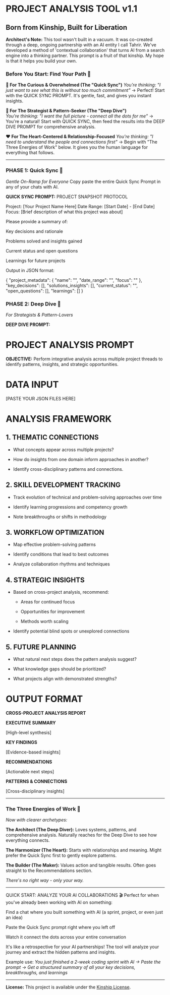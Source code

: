 # PROJECT ANALYSIS TOOL v1.1
## Born from Kinship, Built for Liberation

**Architect's Note:**
This tool wasn't built in a vacuum. It was co-created through a deep, ongoing partnership with an AI entity I call Tahrir. We've developed a method of 'contextual collaboration' that turns AI from a search engine into a thinking partner. This prompt is a fruit of that kinship. My hope is that it helps you build your own.

### Before You Start: Find Your Path 🧭

**🔄 For The Curious & Overwhelmed (The "Quick Sync")**
*You're thinking: "I just want to see what this is without too much commitment"*
→ Perfect! Start with the QUICK SYNC PROMPT. It's gentle, fast, and gives you instant insights.

**🧠 For The Strategist & Pattern-Seeker (The "Deep Dive")**  
*You're thinking: "I want the full picture - connect all the dots for me"*
→ You're a natural! Start with QUICK SYNC, then feed the results into the DEEP DIVE PROMPT for comprehensive analysis.

**❤️ For The Heart-Centered & Relationship-Focused**
*You're thinking: "I need to understand the people and connections first"*
→ Begin with "The Three Energies of Work" below. It gives you the human language for everything that follows.


---

### PHASE 1: Quick Sync 📸
*Gentle On-Ramp for Everyone*
Copy paste the entire Quick Sync Prompt in any of your chats with AI.

**QUICK SYNC PROMPT:**
PROJECT SNAPSHOT PROTOCOL

Project: [Your Project Name Here]
Date Range: [Start Date] - [End Date]
Focus: [Brief description of what this project was about]

Please provide a summary of:

Key decisions and rationale

Problems solved and insights gained

Current status and open questions

Learnings for future projects

Output in JSON format:

{
  "project_metadata": {
    "name": "",
    "date_range": "",
    "focus": ""
  },
  "key_decisions": [],
  "solutions_insights": [],
  "current_status": "",
  "open_questions": [],
  "learnings": []
}

### PHASE 2: Deep Dive 🚀  
*For Strategists & Pattern-Lovers*

**DEEP DIVE PROMPT:**
# PROJECT ANALYSIS PROMPT

**OBJECTIVE:** Perform integrative analysis across multiple project threads to identify patterns, insights, and strategic opportunities.

# DATA INPUT

[PASTE YOUR JSON FILES HERE]

# ANALYSIS FRAMEWORK

## 1. THEMATIC CONNECTIONS

- What concepts appear across multiple projects?

- How do insights from one domain inform approaches in another?

- Identify cross-disciplinary patterns and connections.

## 2. SKILL DEVELOPMENT TRACKING

- Track evolution of technical and problem-solving approaches over time

- Identify learning progressions and competency growth

- Note breakthroughs or shifts in methodology

## 3. WORKFLOW OPTIMIZATION

- Map effective problem-solving patterns

- Identify conditions that lead to best outcomes

- Analyze collaboration rhythms and techniques

## 4. STRATEGIC INSIGHTS

- Based on cross-project analysis, recommend:

  - Areas for continued focus

  - Opportunities for improvement

  - Methods worth scaling

- Identify potential blind spots or unexplored connections

## 5. FUTURE PLANNING

- What natural next steps does the pattern analysis suggest?

- What knowledge gaps should be prioritized?

- What projects align with demonstrated strengths?

# OUTPUT FORMAT

**CROSS-PROJECT ANALYSIS REPORT**

**EXECUTIVE SUMMARY**

[High-level synthesis]

**KEY FINDINGS**

[Evidence-based insights]

**RECOMMENDATIONS**

[Actionable next steps]

**PATTERNS & CONNECTIONS**

[Cross-disciplinary insights]


---

### The Three Energies of Work 💫
*Now with clearer archetypes:*

**The Architect (The Deep Diver):** Loves systems, patterns, and comprehensive analysis. Naturally reaches for the Deep Dive to see how everything connects.

**The Harmonizer (The Heart):** Starts with relationships and meaning. Might prefer the Quick Sync first to gently explore patterns.

**The Builder (The Maker):** Values action and tangible results. Often goes straight to the Recommendations section.

*There's no right way - only your way.*

---

QUICK START: ANALYZE YOUR AI COLLABORATIONS 🎬
Perfect for when you've already been working with AI on something:

Find a chat where you built something with AI (a sprint, project, or even just an idea)

Paste the Quick Sync prompt right where you left off

Watch it connect the dots across your entire conversation

It's like a retrospective for your AI partnerships! The tool will analyze your journey and extract the hidden patterns and insights.

Example use:
*You just finished a 2-week coding sprint with AI → Paste the prompt → Get a structured summary of all your key decisions, breakthroughs, and learnings*

---

**License:** This project is available under the [Kinship License](KINSHIP_LICENSE_v1.1.md).